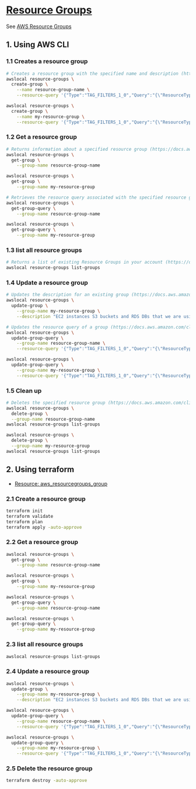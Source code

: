 # [Resource Groups](https://docs.localstack.cloud/references/coverage/coverage_resource-groups/)

See [AWS Resource Groups](https://docs.aws.amazon.com/ARG/latest/userguide/resource-groups.html)

## 1. Using AWS CLI

### 1.1 Creates a resource group

```sh
# Creates a resource group with the specified name and description (https://docs.aws.amazon.com/cli/latest/reference/resource-groups/create-group.html)
awslocal resource-groups \
  create-group \
    --name resource-group-name \
    --resource-query '{"Type":"TAG_FILTERS_1_0","Query":"{\"ResourceTypeFilters\":[\"resource_type1\",\"resource_type2\"],\"TagFilters\":[{\"Key\":\"Key1\",\"Values\":[\"Value1\",\"Value2\"]},{\"Key\":\"Key2\",\"Values\":[\"Value1\",\"Value2\"]}]}"}'

awslocal resource-groups \
  create-group \
    --name my-resource-group \
    --resource-query '{"Type":"TAG_FILTERS_1_0","Query":"{\"ResourceTypeFilters\":[\"AWS::EC2::Instance\"],\"TagFilters\":[{\"Key\":\"Stage\",\"Values\":[\"Test\"]}]}"}'
```

### 1.2 Get a resource group

```sh
# Returns information about a specified resource group (https://docs.aws.amazon.com/cli/latest/reference/resource-groups/get-group.html)
awslocal resource-groups \
  get-group \
    --group-name resource-group-name

awslocal resource-groups \
  get-group \
    --group-name my-resource-group

# Retrieves the resource query associated with the specified resource group (https://docs.aws.amazon.com/cli/latest/reference/resource-groups/get-group-query.html)
awslocal resource-groups \
  get-group-query \
    --group-name resource-group-name

awslocal resource-groups \
  get-group-query \
    --group-name my-resource-group
```

### 1.3 list all resource groups

```sh
# Returns a list of existing Resource Groups in your account (https://docs.aws.amazon.com/cli/latest/reference/resource-groups/list-groups.html)
awslocal resource-groups list-groups
```

### 1.4 Update a resource group

```sh
# Updates the description for an existing group (https://docs.aws.amazon.com/cli/latest/reference/resource-groups/update-group.html)
awslocal resource-groups \
  update-group \
    --group-name my-resource-group \
    --description "EC2 instances S3 buckets and RDS DBs that we are using for the test stage."

# Updates the resource query of a group (https://docs.aws.amazon.com/cli/latest/reference/resource-groups/update-group-query.html)
awslocal resource-groups \
  update-group-query \
    --group-name resource-group-name \
    --resource-query '{"Type":"TAG_FILTERS_1_0","Query":"{\"ResourceTypeFilters\":[\"resource_type1\",\"resource_type2\"],\"TagFilters\":[{\"Key\":\"Key1\",\"Values\":[\"Value1\",\"Value2\"]},{\"Key\":\"Key2\",\"Values\":[\"Value1\",\"Value2\"]}]}"}'

awslocal resource-groups \
  update-group-query \
    --group-name my-resource-group \
    --resource-query '{"Type":"TAG_FILTERS_1_0","Query":"{\"ResourceTypeFilters\":[\"AWS::EC2::Instance\",\"AWS::S3::Bucket\",\"AWS::RDS::DBInstance\"],\"TagFilters\":[{\"Key\":\"Stage\",\"Values\":[\"Test\"]}]}"}'
```

### 1.5 Clean up

```sh
# Deletes the specified resource group (https://docs.aws.amazon.com/cli/latest/reference/resource-groups/delete-group.html)
awslocal resource-groups \
  delete-group \
  --group-name resource-group-name
awslocal resource-groups list-groups

awslocal resource-groups \
  delete-group \
  --group-name my-resource-group
awslocal resource-groups list-groups
```

## 2. Using terraform

- [Resource: aws_resourcegroups_group](https://registry.terraform.io/providers/hashicorp/aws/latest/docs/resources/resourcegroups_group)

### 2.1 Create a resource group

```sh
terraform init
terraform validate
terraform plan
terraform apply -auto-approve
```

### 2.2 Get a resource group

```sh
awslocal resource-groups \
  get-group \
    --group-name resource-group-name

awslocal resource-groups \
  get-group \
    --group-name my-resource-group

awslocal resource-groups \
  get-group-query \
    --group-name resource-group-name

awslocal resource-groups \
  get-group-query \
    --group-name my-resource-group
```

### 2.3 list all resource groups

```sh
awslocal resource-groups list-groups
```

### 2.4 Update a resource group

```sh
awslocal resource-groups \
  update-group \
    --group-name my-resource-group \
    --description "EC2 instances S3 buckets and RDS DBs that we are using for the test stage."

awslocal resource-groups \
  update-group-query \
    --group-name resource-group-name \
    --resource-query '{"Type":"TAG_FILTERS_1_0","Query":"{\"ResourceTypeFilters\":[\"resource_type1\",\"resource_type2\"],\"TagFilters\":[{\"Key\":\"Key1\",\"Values\":[\"Value1\",\"Value2\"]},{\"Key\":\"Key2\",\"Values\":[\"Value1\",\"Value2\"]}]}"}'

awslocal resource-groups \
  update-group-query \
    --group-name my-resource-group \
    --resource-query '{"Type":"TAG_FILTERS_1_0","Query":"{\"ResourceTypeFilters\":[\"AWS::EC2::Instance\",\"AWS::S3::Bucket\",\"AWS::RDS::DBInstance\"],\"TagFilters\":[{\"Key\":\"Stage\",\"Values\":[\"Test\"]}]}"}'
```

### 2.5 Delete the resource group

```sh
terraform destroy -auto-approve
```
